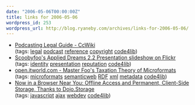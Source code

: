 ```yaml
---
date: "2006-05-06T00:00:00Z"
title: links for 2006-05-06
wordpress_id: 253
wordpress_url: http://blog.ryaneby.com/archives/links-for-2006-05-06/
---
```

<ul class="delicious">
	<li>
		<div class="delicious-link"><a href="http://wiki.creativecommons.org/Podcasting_Legal_Guide">Podcasting Legal Guide - CcWiki</a></div>
		<div class="delicious-tags">(tags: <a href="http://del.icio.us/eby/legal">legal</a> <a href="http://del.icio.us/eby/podcast">podcast</a> <a href="http://del.icio.us/eby/reference">reference</a> <a href="http://del.icio.us/eby/copyright">copyright</a> <a href="http://del.icio.us/eby/code4lib">code4lib</a>)</div>
	</li>
	<li>
		<div class="delicious-link"><a href="http://www.flickr.com/photos/scoobyfoo/sets/72057594083488682/show/">Scoobyfoo's Applied Dreams 2.2 Presentation slideshow on Flickr</a></div>
		<div class="delicious-tags">(tags: <a href="http://del.icio.us/eby/identity">identity</a> <a href="http://del.icio.us/eby/presentation">presentation</a> <a href="http://del.icio.us/eby/reputation">reputation</a> <a href="http://del.icio.us/eby/code4lib">code4lib</a>)</div>
	</li>
	<li>
		<div class="delicious-link"><a href="http://open.itworld.com/4934/nls_ebiz_mastfoo060502/page_1.html">open.itworld.com - Master Foo's Taxation Theory of Microformats</a></div>
		<div class="delicious-tags">(tags: <a href="http://del.icio.us/eby/microformats">microformats</a> <a href="http://del.icio.us/eby/semanticweb">semanticweb</a> <a href="http://del.icio.us/eby/RDF">RDF</a> <a href="http://del.icio.us/eby/xml">xml</a> <a href="http://del.icio.us/eby/metadata">metadata</a> <a href="http://del.icio.us/eby/code4lib">code4lib</a>)</div>
	</li>
	<li>
		<div class="delicious-link"><a href="http://codinginparadise.org/weblog/2006/04/now-in-browser-near-you-offline-access.html">Now in a Browser Near You: Offline Access and Permanent, Client-Side Storage, Thanks to Dojo.Storage</a></div>
		<div class="delicious-tags">(tags: <a href="http://del.icio.us/eby/javascript">javascript</a> <a href="http://del.icio.us/eby/ajax">ajax</a> <a href="http://del.icio.us/eby/webdev">webdev</a> <a href="http://del.icio.us/eby/code4lib">code4lib</a>)</div>
	</li>
</ul>
